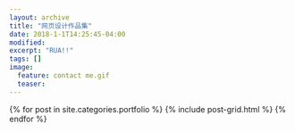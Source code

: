 ```yaml
---
layout: archive
title: "网页设计作品集"
date: 2018-1-1T14:25:45-04:00
modified:
excerpt: "RUA!!"
tags: []
image: 
  feature: contact me.gif
  teaser:
---
```


<div class="tiles">
{% for post in site.categories.portfolio %}
  {% include post-grid.html %}
{% endfor %}
</div><!-- /.tiles 把所有categories 有 portfolio 的列出来-->
